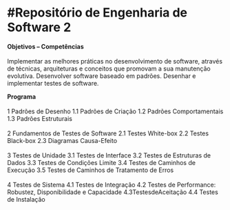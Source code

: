 <h1>#Repositório de Engenharia de Software 2</h1>


**Objetivos – Competências**
<br></br>
Implementar as melhores práticas no desenvolvimento de software, através de técnicas, arquiteturas e conceitos que promovam a sua manutenção evolutiva. Desenvolver software baseado em padrões. Desenhar e implementar testes de software.

**Programa**
<br></br>
1 Padrões de Desenho
1.1 Padrões de Criação
1.2 Padrões Comportamentais 1.3 Padrões Estruturais
<br></br>
2 Fundamentos de Testes de Software 2.1 Testes White-box
2.2 Testes Black-box
2.3 Diagramas Causa-Efeito
<br></br>
3 Testes de Unidade
3.1 Testes de Interface
3.2 Testes de Estruturas de Dados
3.3 Testes de Condições Limite
3.4 Testes de Caminhos de Execução
3.5 Testes de Caminhos de Tratamento de Erros
<br></br>
4 Testes de Sistema
4.1 Testes de Integração
4.2 Testes de Performance: Robustez, Disponibilidade e Capacidade 4.3TestesdeAceitação
4.4 Testes de Instalação


